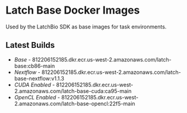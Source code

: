 # Latch Base Docker Images

Used by the LatchBio SDK as base images for task environments.

## Latest Builds

- _Base_ - 812206152185.dkr.ecr.us-west-2.amazonaws.com/latch-base:cb86-main
- _Nextflow_ - 812206152185.dkr.ecr.us-west-2.amazonaws.com/latch-base-nextflow:v1.1.3
- _CUDA Enabled_ - 812206152185.dkr.ecr.us-west-2.amazonaws.com/latch-base-cuda:ca95-main
- _OpenCL Enabled_ - 812206152185.dkr.ecr.us-west-2.amazonaws.com/latch-base-opencl:22f5-main
